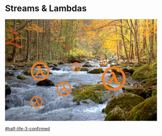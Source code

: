 # Streams & Lambdas

![streams-lambdas-main](media/streams-lambdas-main.jpg)

[#half-life-3-confirmed](https://kotaku.com/tag/half-life-3)



